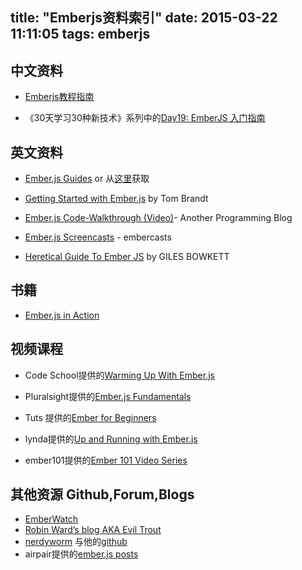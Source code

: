 title: "Emberjs资料索引"
date: 2015-03-22 11:11:05
tags: emberjs
---

## 中文资料
- [Emberjs教程指南](http://www.emberjs.cn/guides/)

- 《30天学习30种新技术》系列中的[Day19: EmberJS 入门指南](http://segmentfault.com/a/1190000000365519)


## 英文资料

- [Ember.js Guides](http://emberjs.com/guides/getting-started/)
 or 从[这里](https://leanpub.com/emberjsguides/read)获取

- [Getting Started with Ember.js](http://twbrandt.github.io/2013/02/11/Ember-Quick_Start_Guide/)  by Tom Brandt

- [Ember.js Code-Walkthrough (Video)](http://www.lukaszielinski.de/blog/posts/2013/02/23/ember-dot-js-code-walkthrough-video/)- Another Programming Blog

- [Ember.js Screencasts](http://www.embercasts.com/) - embercasts

- [Heretical Guide To Ember JS](http://gilesbowkett.blogspot.com/2013/06/heretical-guide-to-ember-js.html) by GILES BOWKETT


## 书籍
- [Ember.js in Action](http://www.amazon.com/Ember-js-Action-Joachim-Haagen-Skeie/dp/1617291455)

## 视频课程
- Code School提供的[Warming Up With Ember.js](https://www.codeschool.com/courses/warming-up-with-ember-js) 

- Pluralsight提供的[Ember.js 
Fundamentals](http://www.pluralsight.com/courses/emberjs-fundamentals)

- Tuts 提供的[Ember for Beginners](http://code.tutsplus.com/courses/ember-for-beginners)

- lynda提供的[Up and Running with Ember.js](http://www.lynda.com/Emberjs-tutorials/Up-Running-Emberjs/178116-2.html)

- ember101提供的[Ember 101 Video Series](http://ember101.com/videos/001-intro-and-binding-data-to-templates)

## 其他资源 Github,Forum,Blogs
- [EmberWatch](http://emberwatch.com/)
- [Robin Ward’s blog AKA Evil Trout](http://eviltrout.com/)
- [nerdyworm](http://nerdyworm.com/) 与他的[github](https://github.com/nerdyworm)
- airpair提供的[ember.js posts](https://www.airpair.com/posts/tag/ember.js)

